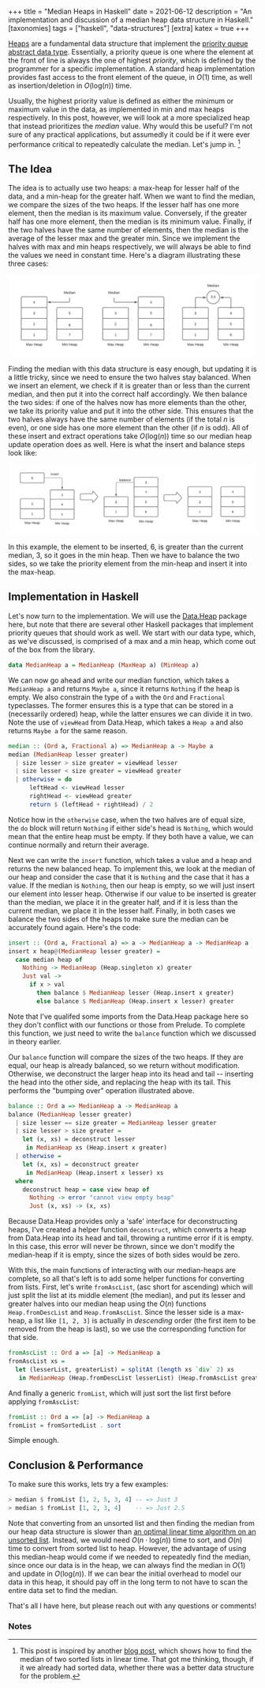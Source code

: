 +++
title = "Median Heaps in Haskell"
date = 2021-06-12
description = "An implementation and discussion of a median heap data structure in Haskell."
[taxonomies]
tags = ["haskell", "data-structures"]
[extra]
katex = true
+++

[Heaps](https://en.wikipedia.org/wiki/Heap_(data_structure)) are a fundamental data structure that implement the [priority queue](https://en.wikipedia.org/wiki/Priority_queue) [abstract data type](https://en.wikipedia.org/wiki/Abstract_data_type). Essentially, a priority queue is one where the element at the front of line is always the one of highest *priority*, which is defined by the programmer for a specific implementation. A standard heap implementation provides fast access to the front element of the queue, in $O(1)$ time, as well as insertion/deletion in $O(\text{log}(n))$ time.

Usually, the highest priority value is defined as either the minimum or maximum value in the data, as implemented in min and max heaps respectively. In this post, however, we will look at a more specialized heap that instead prioritizes the *median* value. Why would this be useful? I'm not sure of any practical applications, but assumedly it could be if it were ever performance critical to repeatedly calculate the median. Let's jump in. [^1]

## The Idea

The idea is to actually use two heaps: a max-heap for lesser half of the data, and a min-heap for the greater half. When we want to find the median, we compare the sizes of the two heaps. If the lesser half has one more element, then the median is its maximum value. Conversely, if the greater half has one more element, then the median is its minimum value. Finally, if the two halves have the same number of elements, then the median is the average of the lesser max and the greater min. Since we implement the halves with max and min heaps respectively, we will always be able to find the values we need in constant time. Here's a diagram illustrating these three cases:

![Finding Median Diagram](./median-heap.png)

Finding the median with this data structure is easy enough, but updating it is a little tricky, since we need to ensure the two halves stay balanced. When we insert an element, we check if it is greater than or less than the current median, and then put it into the correct half accordingly. We then balance the two sides: if one of the halves now has more elements than the other, we take its priority value and put it into the other side. This ensures that the two halves always have the same number of elements (if the total $n$ is even), or one side has one more element than the other (if $n$ is odd). All of these insert and extract operations take $O(\text{log}(n))$ time so our median heap update operation does as well. Here is what the insert and balance steps look like:

![Balance Median Diagram](./median-heap-balance.png)

In this example, the element to be inserted, $6$, is greater than the current median, $3$, so it goes in the min heap. Then we have to balance the two sides, so we take the priority element from the min-heap and insert it into the max-heap.


## Implementation in Haskell

Let's now turn to the implementation. We will use the [Data.Heap](https://hackage.haskell.org/package/heap-1.0.4/docs/Data-Heap.html) package here, but note that there are several other Haskell packages that implement priority queues that should work as well. We start with our data type, which, as we've discussed, is comprised of a max and a min heap, which come out of the box from the library.

```hs
data MedianHeap a = MedianHeap (MaxHeap a) (MinHeap a)
```

We can now go ahead and write our median function, which takes a `MedianHeap a` and returns `Maybe a`, since it returns `Nothing` if the heap is empty. We also constrain the type of `a` with the `Ord` and `Fractional` typeclasses. The former ensures this is a type that can be stored in a (necessarily ordered) heap, while the latter ensures we can divide it in two. Note the use of `viewHead` from Data.Heap, which takes a `Heap a` and also returns `Maybe a` for the same reason.

```hs
median :: (Ord a, Fractional a) => MedianHeap a -> Maybe a
median (MedianHeap lesser greater)
  | size lesser > size greater = viewHead lesser
  | size lesser < size greater = viewHead greater
  | otherwise = do
      leftHead <- viewHead lesser
      rightHead <- viewHead greater
      return $ (leftHead + rightHead) / 2
```

Notice how in the `otherwise` case, when the two halves are of equal size, the `do` block will return `Nothing` if either side's head is `Nothing`, which would mean that the entire heap must be empty. If they both have a value, we can continue normally and return their average.

Next we can write the `insert` function, which takes a value and a heap and returns the new balanced heap. To implement this, we look at the median of our heap and consider the case that it is `Nothing` and the case that it has a value. If the median is `Nothing`, then our heap is empty, so we will just insert our element into lesser heap. Otherwise if our value to be inserted is greater than the median, we place it in the greater half, and if it is less than the current median, we place it in the lesser half. Finally, in both cases we balance the two sides of the heaps to make sure the median can be accurately found again. Here's the code:

```hs
insert :: (Ord a, Fractional a) => a -> MedianHeap a -> MedianHeap a
insert x heap@(MedianHeap lesser greater) = 
  case median heap of
    Nothing -> MedianHeap (Heap.singleton x) greater
    Just val ->
      if x > val
        then balance $ MedianHeap lesser (Heap.insert x greater)
        else balance $ MedianHeap (Heap.insert x lesser) greater
```

Note that I've qualifed some imports from the Data.Heap package here so they don't conflict with our functions or those from Prelude. To complete this function, we just need to write the `balance` function which we discussed in theory earlier.

Our `balance` function will compare the sizes of the two heaps. If they are equal, our heap is already balanced, so we return without modification. Otherwise, we deconstruct the larger heap into its head and tail -- inserting the head into the other side, and replacing the heap with its tail. This performs the "bumping over" operation illustrated above. 

```hs
balance :: Ord a => MedianHeap a -> MedianHeap a
balance (MedianHeap lesser greater)
  | size lesser == size greater = MedianHeap lesser greater
  | size lesser > size greater =
    let (x, xs) = deconstruct lesser
     in MedianHeap xs (Heap.insert x greater)
  | otherwise =
    let (x, xs) = deconstruct greater
     in MedianHeap (Heap.insert x lesser) xs
  where
    deconstruct heap = case view heap of
      Nothing -> error "cannot view empty heap"
      Just (x, xs) -> (x, xs)
```

Because Data.Heap provides only a 'safe' interface for deconstructing heaps, I've created a helper function `deconstruct`, which converts a heap from Data.Heap into its head and tail, throwing a runtime error if it is empty. In this case, this error will never be thrown, since we don't modify the median-heap if it is empty, since the sizes of both sides would be zero.

With this, the main functions of interacting with our median-heaps are complete, so all that's left is to add some helper functions for converting from lists. First, let's write `fromAscList`, (asc short for ascending) which will just split the list at its middle element (the median), and put its lesser and greater halves into our median heap using the $O(n)$ functions `Heap.fromDescList` and `Heap.fromAscList`. Since the lesser side is a max-heap, a list like `[1, 2, 3]` is actually in *descending* order (the first item to be removed from the heap is last), so we use the corresponding function for that side.

```hs
fromAscList :: Ord a => [a] -> MedianHeap a
fromAscList xs =
  let (lesserList, greaterList) = splitAt (length xs `div` 2) xs
   in MedianHeap (Heap.fromDescList lesserList) (Heap.fromAscList greaterList)
```

And finally a generic `fromList`, which will just sort the list first before applying `fromAscList`:
```hs
fromList :: Ord a => [a] -> MedianHeap a
fromList = fromSortedList . sort
```

Simple enough. 

## Conclusion & Performance

To make sure this works, lets try a few examples:
```hs
> median $ fromList [1, 2, 5, 3, 4] -- => Just 3
> median $ fromList [1, 2, 3, 4]    -- => Just 2.5
```

Note that converting from an unsorted list and then finding the median from our heap data structure is slower than [an optimal linear time algorithm on an unsorted list](https://rcoh.me/posts/linear-time-median-finding/). Instead, we would need $O(n \cdot \text{log}(n))$ time to sort, and $O(n)$ time to convert from sorted list to heap. However, the advantage of using this median-heap would come if we needed to repeatedly find the median, since once our data is in the heap, we can always find the median in $O(1)$ and update in $O(\text{log}(n))$. If we can bear the initial overhead to model our data in this heap, it should pay off in the long term to not have to scan the entire data set to find the median.

That's all I have here, but please reach out with any questions or comments!

### Notes
[^1]: This post is inspired by another [blog post](https://www.erichgrunewald.com/posts/using-scheme-to-find-the-median-of-two-sorted-integer-lists/), which shows how to find the median of two sorted lists in linear time. That got me thinking, though, if it we already had sorted data, whether there was a better data structure for the problem.
